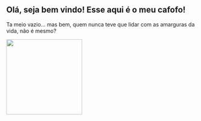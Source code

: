 ## Olá, seja bem vindo! Esse aqui é o meu cafofo!

Ta meio vazio... mas bem, quem nunca teve que lidar com as amarguras da vida, não é mesmo?

<img height="200em" src="https://github-readme-stats.vercel.app/api?username=henrickrafael&show_icons=true&theme=material-palenight"></img>


